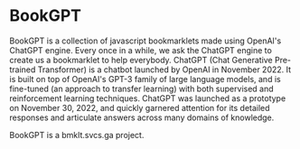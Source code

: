 # BookGPT
  BookGPT is a collection of javascript bookmarklets made using OpenAI's ChatGPT engine. Every once in a while, we ask the ChatGPT engine to create us a bookmarklet to help everybody. ChatGPT (Chat Generative Pre-trained Transformer) is a chatbot launched by OpenAI in November 2022. It is built on top of OpenAI's GPT-3 family of large language models, and is fine-tuned (an approach to transfer learning) with both supervised and reinforcement learning techniques. ChatGPT was launched as a prototype on November 30, 2022, and quickly garnered attention for its detailed responses and articulate answers across many domains of knowledge.


BookGPT is a bmklt.svcs.ga project.
